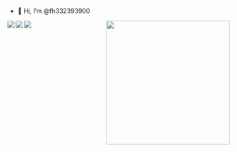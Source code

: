- 👋 Hi, I’m @fh332393900

<img align="right" height="280" src="https://pic2.zhimg.com/v2-28020003d4a493c78d8202ba6c35f179_b.webp">
<img align="left" src="https://github-readme-stats.vercel.app/api?username=fh332393900&show_icons=true&hide_border=true">
<img align="left" src="https://github-readme-stats.vercel.app/api/top-langs/?username=fh332393900&hide_border=true">
<img align="left" src="https://stats.justsong.cn/api/leetcode/?username=332393900&cn=true&theme=light&hide_border=true"">

<!---
fh332393900/fh332393900 is a ✨ special ✨ repository because its `README.md` (this file) appears on your GitHub profile.
You can click the Preview link to take a look at your changes.
--->
